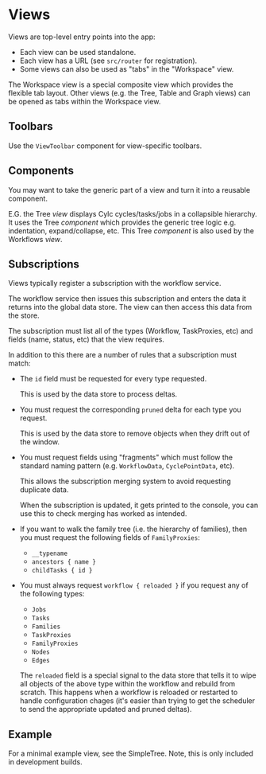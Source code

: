 # Views

Views are top-level entry points into the app:

* Each view can be used standalone.
* Each view has a URL (see `src/router` for registration).
* Some views can also be used as "tabs" in the "Workspace" view.

The Workspace view is a special composite view which provides the flexible tab
layout. Other views (e.g. the Tree, Table and Graph views) can be opened as
tabs within the Workspace view.


## Toolbars

Use the `ViewToolbar` component for view-specific toolbars.


## Components

You may want to take the generic part of a view and turn it into a reusable
component.

E.G. the Tree *view* displays Cylc cycles/tasks/jobs in a collapsible hierarchy.
It uses the Tree *component* which provides the generic tree logic e.g.
indentation, expand/collapse, etc. This Tree *component* is also used by
the Workflows *view*.


## Subscriptions

Views typically register a subscription with the workflow service.

The workflow service then issues this subscription and enters the data it
returns into the global data store. The view can then access this data from the
store.

The subscription must list all of the types (Workflow, TaskProxies, etc) and
fields (name, status, etc) that the view requires.

In addition to this there are a number of rules that a subscription must match:

* The `id` field must be requested for every type requested.

  This is used by the data store to process deltas.
* You must request the corresponding `pruned` delta for each type you request.
  
  This is used by the data store to remove objects when they drift out of the
  window.
* You must request fields using "fragments" which must follow the standard
  naming pattern (e.g. `WorkflowData`, `CyclePointData`, etc).

  This allows the subscription merging system to avoid requesting duplicate
  data.

  When the subscription is updated, it gets printed to the console, you can
  use this to check merging has worked as intended.
* If you want to walk the family tree (i.e. the hierarchy of families), then
  you must request the following fields of `FamilyProxies`:

  * `__typename`
  * `ancestors { name }`
  * `childTasks { id }`
* You must always request `workflow { reloaded }` if you request any of the
  following types:

  * `Jobs`
  * `Tasks`
  * `Families`
  * `TaskProxies`
  * `FamilyProxies`
  * `Nodes`
  * `Edges`

  The `reloaded` field is a special signal to the data store that tells it to
  wipe all objects of the above type within the workflow and rebuild from
  scratch. This happens when a workflow is reloaded or restarted to handle
  configuration chages (it's easier than trying to get the scheduler to
  send the appropriate updated and pruned deltas).


## Example

For a minimal example view, see the SimpleTree. Note, this is only included
in development builds.
